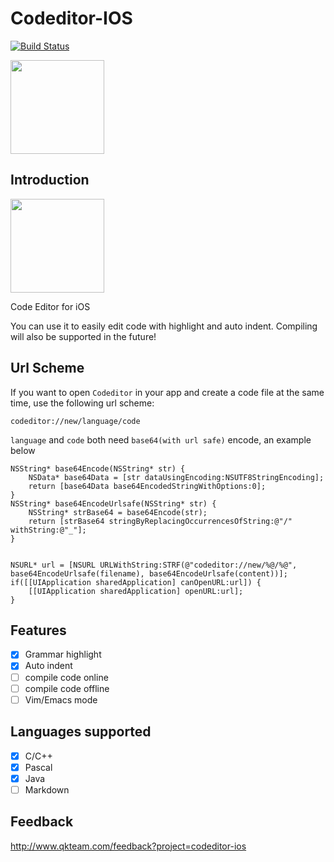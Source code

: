 # Codeditor-IOS
[![Build Status](https://travis-ci.org/QKTeam/Codeditor-IOS.svg?branch=master)](https://travis-ci.org/QKTeam/Codeditor-IOS)

<a href="https://itunes.apple.com/app/codeditor/id1147022827"><img src="https://qkteam.github.io/resources/AppStoreBadge.png" width="150px"></a>

## Introduction
<img src="https://raw.githubusercontent.com/QKTeam/Codeditor-IOS/master/doc/AppIcon.png" width="150px">

Code Editor for iOS

You can use it to easily edit code with highlight and auto indent. Compiling will also be supported in the future!

## Url Scheme
If you want to open `Codeditor` in your app and create a code file at the same time, use the following url scheme:
```
codeditor://new/language/code
```
`language` and `code` both need `base64(with url safe)` encode, an example below
```
NSString* base64Encode(NSString* str) {
    NSData* base64Data = [str dataUsingEncoding:NSUTF8StringEncoding];
    return [base64Data base64EncodedStringWithOptions:0];
}
NSString* base64EncodeUrlsafe(NSString* str) {
    NSString* strBase64 = base64Encode(str);
    return [strBase64 stringByReplacingOccurrencesOfString:@"/" withString:@"_"];
}


NSURL* url = [NSURL URLWithString:STRF(@"codeditor://new/%@/%@", base64EncodeUrlsafe(filename), base64EncodeUrlsafe(content))];
if([[UIApplication sharedApplication] canOpenURL:url]) {
    [[UIApplication sharedApplication] openURL:url];
}
```

## Features
- [x] Grammar highlight
- [x] Auto indent
- [ ] compile code online
- [ ] compile code offline
- [ ] Vim/Emacs mode

## Languages supported
- [x] C/C++
- [x] Pascal
- [x] Java
- [ ] Markdown

## Feedback
http://www.qkteam.com/feedback?project=codeditor-ios
